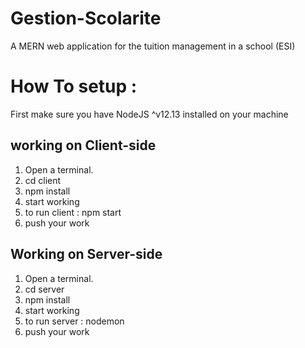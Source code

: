 # Gestion-Scolarite

A MERN web application for the tuition management in a school (ESI)

# How To setup :

First make sure you have NodeJS ^v12.13 installed on your machine

## working on Client-side

   <ol>
      <li>Open a terminal.</li>
      <li>cd client</li>
      <li>npm install</li>
      <li>start working</li>
      <li>to run client : npm start</li>
      <li>push your work</li>
   </ol>

## Working on Server-side

   <ol>
      <li>Open a terminal.</li>
      <li>cd server</li>
      <li>npm install</li>
      <li>start working</li>
      <li>to run server : nodemon</li>
      <li>push your work</li>
   </ol>
